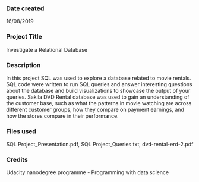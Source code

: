 ### Date created
16/08/2019

### Project Title
 Investigate a Relational Database

### Description
In this project SQL was used to explore a database related to movie rentals. SQL code were written to run SQL queries and answer interesting questions about the database and build visualizations to showcase the output of your queries. Sakila DVD Rental database was used to gain an understanding of the customer base, such as what the patterns in movie watching are across different customer groups, how they compare on payment earnings, and how the stores compare in their performance. 

### Files used
SQL Project_Presentation.pdf, SQL Project_Queries.txt, dvd-rental-erd-2.pdf

### Credits
Udacity nanodegree programme - Programming with data science
